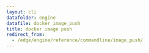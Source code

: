 ```yaml
---
layout: cli
datafolder: engine
datafile: docker_image_push
title: docker image push
redirect_from:
  - /edge/engine/reference/commandline/image_push/
---
```

